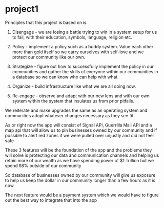 # project1

Principles that this project is based on is 

1. Disengage - we are losing a battle trying to win in a system setup for us to fail, with their education, symbols, language, religion etc.

2. Policy - implement a policy such as a buddy system. Value each other more than gold itself so we carry ourselves with self-love and we protect our community like our own.

3. Strategize - figure out how to successfully implement the policy in our communities and gather the skills of everyone within our communities in a database so we can know who can help with what.

4. Organize - build infrastructure like what we are all doing now.

5. Re-engage - observe and adapt with our new lens and with our own system within the system that insulates us from prior pitfalls.

We reiterate and make upgrades the same as an operating system and communities adopt whatever changes necessary as they see fit.


As or right now the app will consist of Signal API, Guerrilla Mail API and a map api that will allow us to pin businesses owned by our community and if possible to alert red zones if we were pulled over  unjustly and did not feel safe

These 3 features will be the foundation of the app and the problems they will solve is protecting our data and communication channels and helping us retain more of our wealth as we have spending power of $1 Trillion but we spend 98% outside of our community 

So database of businesses owned by our community will give us exposure to help us keep the dollar in our community longer than a few hours as it is now.

The next feature would be a payment system which we would have to figure out the best way to integrate that into the app
